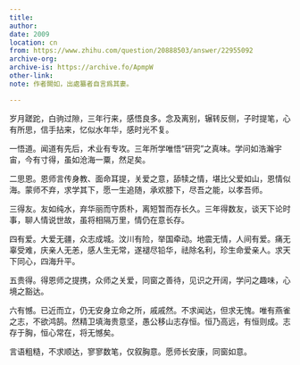 ```yaml
---
title: 
author: 
date: 2009
location: cn
from: https://www.zhihu.com/question/20888503/answer/22955092
archive-org: 
archive-is: https://archive.fo/ApmpW
other-link: 
note: 作者闕如，出處纂者自言爲其妻。

---
```

岁月蹉跎，白驹过隙，三年行来，感悟良多。念及离别，辗转反侧，子时提笔，心有所思，信手拈来，忆似水年华，感时光不复。

一悟道。闻道有先后，术业有专攻。三年所学唯悟“研究”之真味。学问如浩瀚宇宙，今有寸得，虽如沧海一粟，然足矣。

二思恩。恩师言传身教、面命耳提，关爱之意，舔犊之情，堪比父爱如山，恩情似海。蒙师不弃，求学其下，愿一生追随，承欢膝下，尽吾之能，以孝吾师。

三得友。友如纯水，弃华丽而守质朴，离短暂而存长久。三年得数友，谈天下论时事，聊人情说世故，虽将相隔万里，情仍在意长存。

四有爱。大爱无疆，众志成城。汶川有险，举国牵动。地震无情，人间有爱。痛无辜受难，庆亲人无恙，感人生无常，遂褪尽铅华，祛除名利，珍生命爱亲人。求天下同心，四海升平。

五贵得。得恩师之提携，众师之关爱，同窗之善待，见识之开阔，学问之趣味，心境之豁达。

六有憾。已近而立，仍无安身立命之所，戚戚然。不求闻达，但求无愧。唯有燕雀之志，不欲鸿鹄。然精卫填海贵意坚，愚公移山志存恒。恒乃高远，有恒则成。志存于胸，恒心常在，将无憾矣。

言语粗糙，不求顺达，寥寥数笔，仅叙胸意。愿师长安康，同窗如意。
